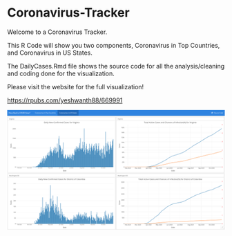 # Coronavirus-Tracker

Welcome to a Coronavirus Tracker. 

This R Code will show you two components, Coronavirus in Top Countries, and Coronavirus in US States.

The DailyCases.Rmd file shows the source code for all the analysis/cleaning and coding done for the visualization. 

Please visit the website for the full visualization! 

https://rpubs.com/yeshwanth88/669991

![site_pic](https://github.com/yeshwanthsomu/Coronavirus-Tracker/blob/main/RPubs2.png)
